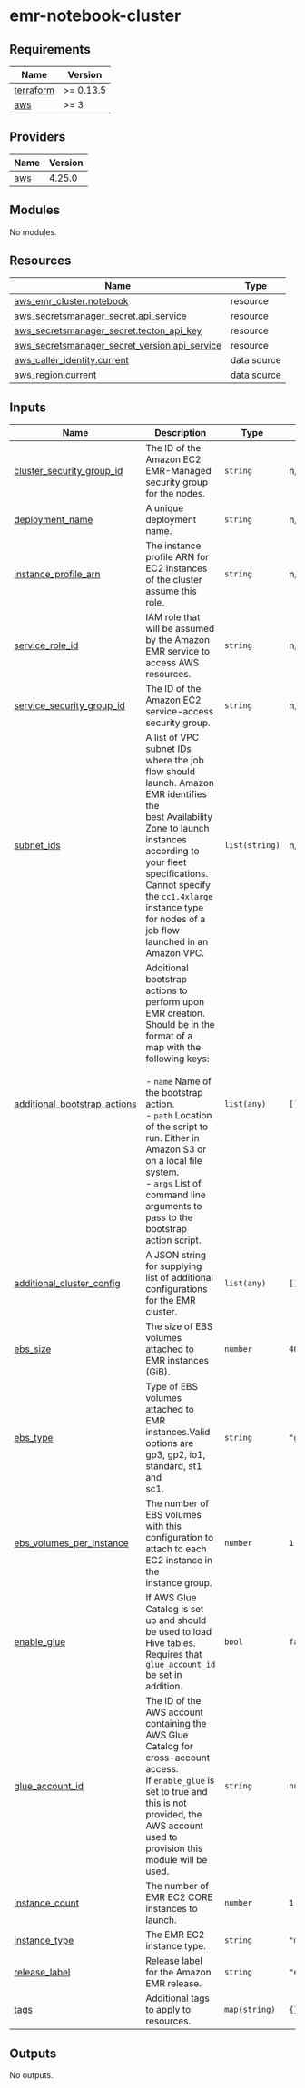 # emr-notebook-cluster

<!-- BEGINNING OF PRE-COMMIT-TERRAFORM DOCS HOOK -->
## Requirements

| Name | Version |
|------|---------|
| <a name="requirement_terraform"></a> [terraform](#requirement\_terraform) | >= 0.13.5 |
| <a name="requirement_aws"></a> [aws](#requirement\_aws) | >= 3 |

## Providers

| Name | Version |
|------|---------|
| <a name="provider_aws"></a> [aws](#provider\_aws) | 4.25.0 |

## Modules

No modules.

## Resources

| Name | Type |
|------|------|
| [aws_emr_cluster.notebook](https://registry.terraform.io/providers/hashicorp/aws/latest/docs/resources/emr_cluster) | resource |
| [aws_secretsmanager_secret.api_service](https://registry.terraform.io/providers/hashicorp/aws/latest/docs/resources/secretsmanager_secret) | resource |
| [aws_secretsmanager_secret.tecton_api_key](https://registry.terraform.io/providers/hashicorp/aws/latest/docs/resources/secretsmanager_secret) | resource |
| [aws_secretsmanager_secret_version.api_service](https://registry.terraform.io/providers/hashicorp/aws/latest/docs/resources/secretsmanager_secret_version) | resource |
| [aws_caller_identity.current](https://registry.terraform.io/providers/hashicorp/aws/latest/docs/data-sources/caller_identity) | data source |
| [aws_region.current](https://registry.terraform.io/providers/hashicorp/aws/latest/docs/data-sources/region) | data source |

## Inputs

| Name | Description | Type | Default | Required |
|------|-------------|------|---------|:--------:|
| <a name="input_cluster_security_group_id"></a> [cluster\_security\_group\_id](#input\_cluster\_security\_group\_id) | The ID of the Amazon EC2 EMR-Managed security group for the nodes. | `string` | n/a | yes |
| <a name="input_deployment_name"></a> [deployment\_name](#input\_deployment\_name) | A unique deployment name. | `string` | n/a | yes |
| <a name="input_instance_profile_arn"></a> [instance\_profile\_arn](#input\_instance\_profile\_arn) | The instance profile ARN for EC2 instances of the cluster assume this role. | `string` | n/a | yes |
| <a name="input_service_role_id"></a> [service\_role\_id](#input\_service\_role\_id) | IAM role that will be assumed by the Amazon EMR service to access AWS resources. | `string` | n/a | yes |
| <a name="input_service_security_group_id"></a> [service\_security\_group\_id](#input\_service\_security\_group\_id) | The ID of the Amazon EC2 service-access security group. | `string` | n/a | yes |
| <a name="input_subnet_ids"></a> [subnet\_ids](#input\_subnet\_ids) | A list of VPC subnet IDs where the job flow should launch. Amazon EMR identifies the<br>best Availability Zone to launch instances according to your fleet specifications. Cannot specify<br>the `cc1.4xlarge` instance type for nodes of a job flow launched in an Amazon VPC. | `list(string)` | n/a | yes |
| <a name="input_additional_bootstrap_actions"></a> [additional\_bootstrap\_actions](#input\_additional\_bootstrap\_actions) | Additional bootstrap actions to perform upon EMR creation. Should be in the format of a<br>map with the following keys:<br><br>- `name` Name of the bootstrap action.<br>- `path` Location of the script to run. Either in Amazon S3 or on a local file system.<br>- `args` List of command line arguments to pass to the bootstrap action script. | `list(any)` | `[]` | no |
| <a name="input_additional_cluster_config"></a> [additional\_cluster\_config](#input\_additional\_cluster\_config) | A JSON string for supplying list of additional configurations for the EMR cluster. | `list(any)` | `[]` | no |
| <a name="input_ebs_size"></a> [ebs\_size](#input\_ebs\_size) | The size of EBS volumes attached to EMR instances (GiB). | `number` | `40` | no |
| <a name="input_ebs_type"></a> [ebs\_type](#input\_ebs\_type) | Type of EBS volumes attached to EMR instances.Valid options are gp3, gp2, io1, standard, st1 and<br>sc1. | `string` | `"gp2"` | no |
| <a name="input_ebs_volumes_per_instance"></a> [ebs\_volumes\_per\_instance](#input\_ebs\_volumes\_per\_instance) | The number of EBS volumes with this configuration to attach to each EC2 instance in the<br>instance group. | `number` | `1` | no |
| <a name="input_enable_glue"></a> [enable\_glue](#input\_enable\_glue) | If AWS Glue Catalog is set up and should be used to load Hive tables. Requires that<br>`glue_account_id` be set in addition. | `bool` | `false` | no |
| <a name="input_glue_account_id"></a> [glue\_account\_id](#input\_glue\_account\_id) | The ID of the AWS account containing the AWS Glue Catalog for cross-account access.<br>If `enable_glue` is set to true and this is not provided, the AWS account used to provision this<br>module will be used. | `string` | `null` | no |
| <a name="input_instance_count"></a> [instance\_count](#input\_instance\_count) | The number of EMR EC2 CORE instances to launch. | `number` | `1` | no |
| <a name="input_instance_type"></a> [instance\_type](#input\_instance\_type) | The EMR EC2 instance type. | `string` | `"m5.xlarge"` | no |
| <a name="input_release_label"></a> [release\_label](#input\_release\_label) | Release label for the Amazon EMR release. | `string` | `"emr-6.4.0"` | no |
| <a name="input_tags"></a> [tags](#input\_tags) | Additional tags to apply to resources. | `map(string)` | `{}` | no |

## Outputs

No outputs.
<!-- END OF PRE-COMMIT-TERRAFORM DOCS HOOK -->
